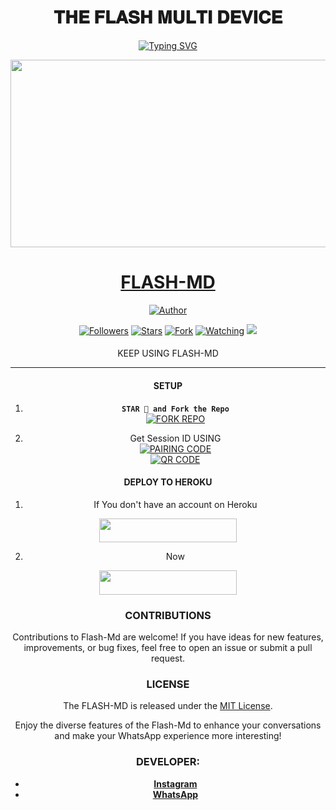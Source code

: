   <h1 align="center"> 𝐓𝐇𝐄 𝐅𝐋𝐀𝐒𝐇 𝐌𝐔𝐋𝐓𝐈 𝐃𝐄𝐕𝐈𝐂𝐄  </h1>
<div align="center">
 <a href="https://git.io/typing-svg"><img src="https://readme-typing-svg.demolab.com?font=Black+Ops+One&size=50&pause=2000&color=1BAFBAFF&center=true&width=1000&height=150&lines=THANKS FOR CHOOSING +FLASH-MD;MULTI+DEVICE+WHATSAPP+BOT;CREATED+BY+FRANCE+KING;RELAESED+22.2.2024" alt="Typing SVG" /></a>
  </p>
<img src="https://telegra.ph/file/3f985014b51b3cf335bfe.jpg" width ="700" height="300"/>

<p align="center">  
  <a href="https://wa.me/254757835036">
    <h1 align="center">FLASH-MD</h1>
  </a>
</p>
<p align="center">
<a href="https://github.com/franceking1/Flash-Md"><img title="Author" src="https://img.shields.io/badge/FLASH MD-black?style=for-the-badge&logo=github"></a>
<p/>
<p align="center">
<a href="https://github.com/franceking1?tab=followers"><img title="Followers" src="https://img.shields.io/github/followers/franceking1?label=Followers&style=social"></a>
<a href="https://github.com/franceking1/Flash-Md/stargazers/"><img title="Stars" src="https://img.shields.io/github/stars/franceking1/Flash-Md?&style=social"></a>
<a href="https://github.com/franceking1/Flash-Md/network/members"><img title="Fork" src="https://img.shields.io/github/forks/franceking1/Flash-Md?style=social"></a>
<a href="https://github.com/franceking1/Flash-Md/watchers"><img title="Watching" src="https://img.shields.io/github/watchers/franceking1/Flash-Md?label=Watching&style=social"></a>
<a href="https://app.fossa.com/projects/git%2Bgithub.com%Ffranceking1%FFlash-Md?ref=badge_shield" alt="FOSSA Status"><img src="https://app.fossa.com/api/projects/git%2Bgithub.com%2Ffranceking1%2FFlash-Md.svg?type=shield"/></a>
</p>

####
KEEP USING FLASH-MD 

***

#### SETUP

1. **`STAR 🌟 and Fork the Repo`**
    <br>
<a href='https://github.com/franceking1/Flash-Md/fork' target="_blank"><img alt='FORK REPO' src='https://img.shields.io/badge/Fork Repo-100000?style=for-the-badge&logo=scan&logoColor=white&labelColor=black&color=black'/></a>



2. Get Session ID USING 
    <br>
<a href='https://flash-md-pair-85cef2fd8430.herokuapp.com/pair' target="_blank"><img alt='PAIRING CODE' src='https://img.shields.io/badge/Session_id-100000?style=for-the-badge&logo=scan&logoColor=white&labelColor=black&color=black'/></a>
    <br>
<a href='https://flash-md-qr.onrender.com' target="_blank"><img alt='QR CODE' src='https://img.shields.io/badge/Session_id-100000?style=for-the-badge&logo=scan&logoColor=white&labelColor=black&color=black'/></a>


#### DEPLOY TO HEROKU

1. If You don't have an account on Heroku
    <br>
<p align="center"><a href="https://signup.heroku.com"> <img src="https://img.shields.io/badge/Create%20Account-blue?style=for-the-badge&logo=heroku" width="220" height="38.45"/></a></p>


2. Now
    <br>
<p align="center"><a href="https://guru-bot-deploy.vercel.app"> <img src="https://img.shields.io/badge/DEPLOY%20HEROKU-blue?style=for-the-badge&logo=heroku" width="220" height="38.45"/></a></p>

### CONTRIBUTIONS 

Contributions to Flash-Md are welcome! If you have ideas for new features, improvements, or bug fixes, feel free to open an issue or submit a pull request.

### LICENSE 

The FLASH-MD is released under the [MIT License](https://opensource.org/licenses/MIT).

Enjoy the diverse features of the Flash-Md  to enhance your conversations and make your WhatsApp experience more interesting!

### DEVELOPER:

- [**Instagram**](https://instagram.com/france.king1)
- [**WhatsApp**](https://wa.me/254757835036)

